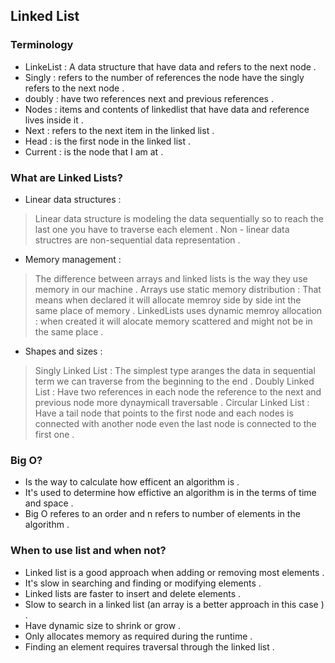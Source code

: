 ## Linked List 

### Terminology 
- LinkeList : A data structure that have data and refers to the next node .
- Singly : refers to the number of references the node have the singly refers to the next node .
- doubly : have two references next and previous references .
- Nodes : items and contents of linkedlist that have data and reference lives inside it .
- Next : refers to the next item in the linked list .
- Head : is the first node in the linked list .
- Current : is the node that I am at .

### What are Linked Lists?
- Linear data structures :
> Linear data structure is modeling the data sequentially so to reach the last one you have to traverse each element .
> Non - linear data structres are non-sequential data representation .

- Memory management :
> The difference between arrays and linked lists is the way they use memory in our machine .
> Arrays use static memory distribution : That means when declared it will allocate memroy side by side int the same place of memory .
> LinkedLists uses dynamic memroy allocation : when created it will alocate memory scattered and might not be in the same place .

- Shapes and sizes :
> Singly Linked List : The simplest type aranges the data in sequential term we can traverse from the beginning to the end .
> Doubly Linked List : Have two references in each node the reference to the next and previous node more dynaymicall traversable .
> Circular Linked List : Have a tail node that points to the first node and each nodes is connected with another node even the last node is connected to the first one .

### Big O?
- Is the way to calculate how efficent an algorithm is .
- It's used to determine how effictive an algorithm is in the terms of time and space .
- Big O referes to an order and n refers to number of elements in the algorithm .

### When to use list and when not?
- Linked list is a good approach when adding or removing most elements .
- It's slow in searching and finding or modifying elements .
- Linked lists are faster to insert and delete elements .
- Slow to search in a linked list (an array is a better approach in this case ) .
- Have dynamic size to shrink or grow .
- Only allocates memory as required during the runtime .
- Finding an element requires traversal through the linked list .